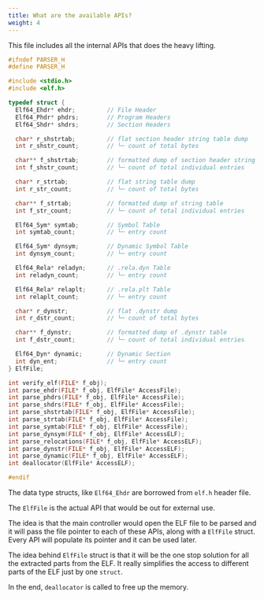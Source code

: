 ```yaml
---
title: What are the available APIs?
weight: 4
---
```


This file includes all the internal APIs that does the heavy lifting.

```c {filename="core_api/parser.h"}
#ifndef PARSER_H
#define PARSER_H

#include <stdio.h>
#include <elf.h>

typedef struct {
  Elf64_Ehdr* ehdr;         // File Header
  Elf64_Phdr* phdrs;        // Program Headers
  Elf64_Shdr* shdrs;        // Section Headers

  char* r_shstrtab;         // flat section header string table dump
  int r_shstr_count;        // └─ count of total bytes

  char** f_shstrtab;        // formatted dump of section header string table
  int f_shstr_count;        // └─ count of total individual entries

  char* r_strtab;           // flat string table dump
  int r_str_count;          // └─ count of total bytes

  char** f_strtab;          // formatted dump of string table
  int f_str_count;          // └─ count of total individual entries

  Elf64_Sym* symtab;        // Symbol Table
  int symtab_count;         // └─ entry count

  Elf64_Sym* dynsym;        // Dynamic Symbol Table
  int dynsym_count;         // └─ entry count

  Elf64_Rela* reladyn;      // .rela.dyn Table
  int reladyn_count;        // └─ entry count

  Elf64_Rela* relaplt;      // .rela.plt Table
  int relaplt_count;        // └─ entry count

  char* r_dynstr;           // flat .dynstr dump
  int r_dstr_count;         // └─ count of total bytes

  char** f_dynstr;          // formatted dump of .dynstr table
  int f_dstr_count;         // └─ count of total individual entries

  Elf64_Dyn* dynamic;       // Dynamic Section
  int dyn_ent;              // └─ entry count
} ElfFile;

int verify_elf(FILE* f_obj);
int parse_ehdr(FILE* f_obj, ElfFile* AccessFile);
int parse_phdrs(FILE* f_obj, ElfFile* AccessFile);
int parse_shdrs(FILE* f_obj, ElfFile* AccessFile);
int parse_shstrtab(FILE* f_obj, ElfFile* AccessFile);
int parse_strtab(FILE* f_obj, ElfFile* AccessFile);
int parse_symtab(FILE* f_obj, ElfFile* AccessFile);
int parse_dynsym(FILE* f_obj, ElfFile* AccessELF);
int parse_relocations(FILE* f_obj, ElfFile* AccessELF);
int parse_dynstr(FILE* f_obj, ElfFile* AccessELF);
int parse_dynamic(FILE* f_obj, ElfFile* AccessELF);
int deallocator(ElfFile* AccessELF);

#endif
```

The data type structs, like `Elf64_Ehdr` are borrowed from `elf.h` header file.

The `ElfFile` is the actual API that would be out for external use.

The idea is that the main controller would open the ELF file to be parsed and it will pass the file pointer to each of these APIs, along with a `ElfFile` struct. Every API will populate its pointer and it can be used later.

The idea behind `ElfFile` struct is that it will be the one stop solution for all the extracted parts from the ELF. It really simplifies the access to different parts of the ELF just by one `struct`.

In the end, `deallocator` is called to free up the memory.

